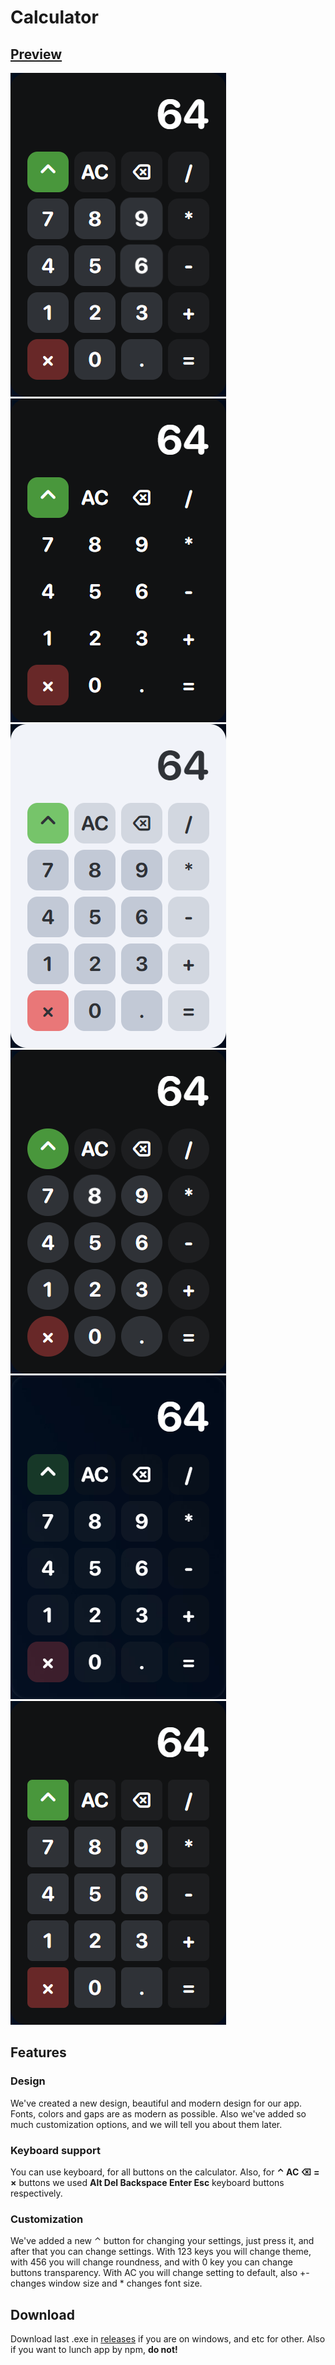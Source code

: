 # Calculator

## [Preview](https://web-calculator-tau.vercel.app/)

![img](./images/p-1.png)
![img](./images/p-4.png)
![img](./images/p-2.png)
![img](./images/p-5.png)
![img](./images/p-3.png)
![img](./images/p-6.png)

## Features

### Design

We've created a new design, beautiful and modern design for our app. Fonts, colors and gaps are as modern as possible. Also we've added so much customization options, and we will tell you about them later.

### Keyboard support

You can use keyboard, for all buttons on the calculator. Also, for **⌃ AC ⌫ = ×** buttons we used **Alt Del Backspace Enter Esc** keyboard buttons respectively.

### Customization

We've added a new ⌃ button for changing your settings, just press it, and after that you can change settings. With 123 keys you will change theme, with 456 you will change roundness, and with 0 key you can change buttons transparency. With AC you will change setting to default, also +- changes window size and \* changes font size.

## Download

Download last .exe in [releases](https://github.com/lixelv/calculator_app/releases) if you are on windows, and etc for other. Also if you want to lunch app by npm, **do not!**
